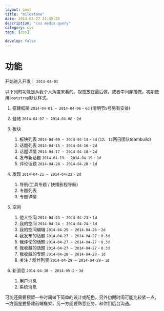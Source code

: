 ```yaml
---
layout: post
title: "milestone"
date: 2014-03-27 21:45:33
description: "css media query"
category: css
tags: [css]

develop: false
---
```


# 功能

开始进入开发： `2014-04-01`

以下列的功能是从我个人角度来看的。视觉放在最后做，或者中间穿插做，初期使用`Bootstrap`默认样式。

1. 搭建框架 `2014-04-01 ~ 2014-04-06` - `6d` (清明节`5`号另有安排)

2. 登陆 `2014-04-07 ~ 2014-04-08` - `2d`

3. 板块
	
	1. 板块列表 `2014-04-09 ~ 2014-04-14` - `4d` (`12`、`13`两日团队teambuild)
	2. 话题列表 `2014-04-15 ~ 2014-04-16` - `2d`
	3. 话题详情 `2014-04-17 ~ 2014-04-18` - `2d`
	4. 发布新话题 `2014-04-19 ~ 2014-04-19` - `1d`
	5. 评论话题 `2014-04-20 ~ 2014-04-20` - `1d`

4. 发现 `2014-04-21 ~ 2014-04-22` - `2d`
	
	1. 导航(工具专题 / 快播影视导航)
	2. 专题列表
	3. 专题详情
	
5. 空间

	1. 他人空间 `2014-04-23 ~ 2014-04-23` - `1d`
	2. 我的空间 `2014-04-24 ~ 2014-04-24` - `1d`
	3. 我的空间编辑 `2014-04-25 ~ 2014-04-26` - `2d`
	4. 我发布的话题 `2014-04-27 ~ 2014-04-27` - `0.3d`
	5. 我评论的话题 `2014-04-27 ~ 2014-04-27` - `0.3d`
	6. 我收藏的话题 `2014-04-27 ~ 2014-04-27` - `0.3d`
	7. 我收藏的专题 `2014-04-28 ~ 2014-04-28` - `1d`
	8. 关注 / 粉丝列表 `2014-04-29 ~ 2014-04-29` - `1d`

6. 新消息 `2014-04-30 ~ 2014-05-2` - `3d`

	1. 用户消息
	2. 系统消息

可能还需要预留一些时间做下简单的设计或配色。另外初期时间可能比较紧一点，一方面是要搭建前端框架，另一方面要熟悉业务，和你们后台沟通。